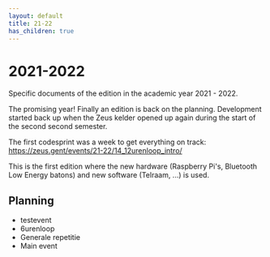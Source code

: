 ```yaml
---
layout: default
title: 21-22
has_children: true
---
```


# 2021-2022

Specific documents of the edition in the academic year 2021 - 2022.

The promising year! Finally an edition is back on the planning. Development started back up when the Zeus kelder opened up again during the start of the second second semester.

The first codesprint was a week to get everything on track: <https://zeus.gent/events/21-22/14_12urenloop_intro/>

This is the first edition where the new hardware (Raspberry Pi's, Bluetooth Low Energy batons) and new software (Telraam, ...) is used.

## Planning

- testevent
- 6urenloop
- Generale repetitie
- Main event

